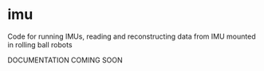 # imu
Code for running IMUs, reading and reconstructing data from IMU mounted in rolling ball robots

DOCUMENTATION COMING SOON
